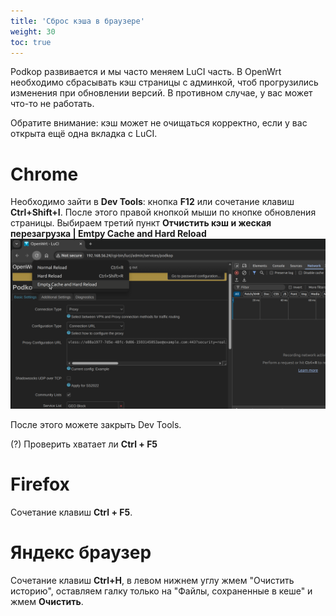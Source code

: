 ```yaml
---
title: 'Сброс кэша в браузере'
weight: 30
toc: true
---
```


Podkop развивается и мы часто меняем LuCI часть. В OpenWrt необходимо сбрасывать кэш страницы с админкой, чтоб прогрузились изменения при обновлении версий. В противном случае, у вас может что-то не работать.

Обратите внимание: кэш может не очищаться корректно, если у вас открыта ещё одна вкладка с LuCI.

# Chrome
Необходимо зайти в **Dev Tools**: кнопка **F12** или сочетание клавиш **Ctrl+Shift+I**.
После этого правой кнопкой мыши по кнопке обновления страницы. Выбираем третий пункт **Отчистить кэш и жеская перезагрузка | Emtpy Cache and Hard Reload**
![chrome cache](chrome-cache.png)

После этого можете закрыть Dev Tools.

(?) Проверить хватает ли **Ctrl + F5**

# Firefox
Сочетание клавиш **Ctrl + F5**.

# Яндекс браузер
Сочетание клавиш **Сtrl+H**, в левом нижнем углу жмем "Очистить историю", оставляем галку только на "Файлы, сохраненные в кеше" и жмем **Очистить**.